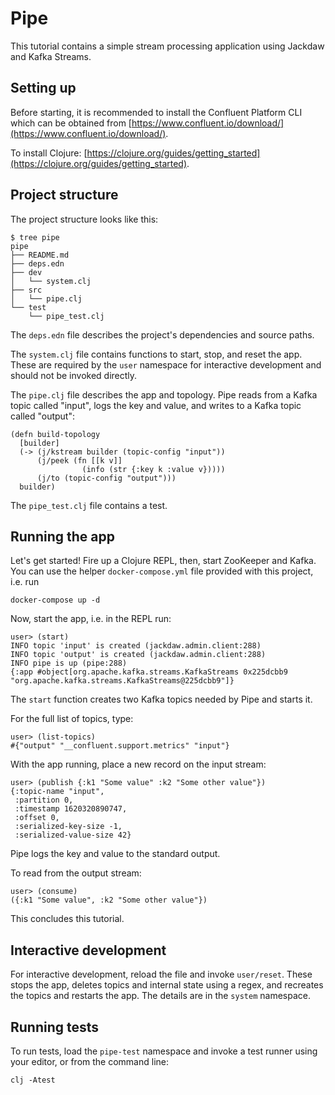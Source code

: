 # Pipe

This tutorial contains a simple stream processing application using Jackdaw and Kafka Streams.

## Setting up

Before starting, it is recommended to install the Confluent Platform CLI which can be obtained from [https://www.confluent.io/download/](https://www.confluent.io/download/).

To install Clojure: [https://clojure.org/guides/getting_started](https://clojure.org/guides/getting_started).

## Project structure

The project structure looks like this:
```
$ tree pipe
pipe
├── README.md
├── deps.edn
├── dev
│   └── system.clj
├── src
│   └── pipe.clj
└── test
    └── pipe_test.clj
```

The `deps.edn` file describes the project's dependencies and source paths.

The `system.clj` file contains functions to start, stop, and reset the app. These are required by the `user` namespace for interactive development and should not be invoked directly.

The `pipe.clj` file describes the app and topology. Pipe reads from a Kafka topic called "input", logs the key and value, and writes to a Kafka topic called "output":
```
(defn build-topology
  [builder]
  (-> (j/kstream builder (topic-config "input"))
      (j/peek (fn [[k v]]
                (info (str {:key k :value v}))))
      (j/to (topic-config "output")))
  builder)
```

The `pipe_test.clj` file contains a test.

## Running the app

Let's get started! Fire up a Clojure REPL, then, start ZooKeeper and Kafka. 
You can use the helper `docker-compose.yml` file provided with this project, i.e. run
```
docker-compose up -d
```

Now, start the app, i.e. in the REPL run:
```
user> (start)
INFO topic 'input' is created (jackdaw.admin.client:288)
INFO topic 'output' is created (jackdaw.admin.client:288)
INFO pipe is up (pipe:288)
{:app #object[org.apache.kafka.streams.KafkaStreams 0x225dcbb9 "org.apache.kafka.streams.KafkaStreams@225dcbb9"]}
```

The `start` function creates two Kafka topics needed by Pipe and starts it.

For the full list of topics, type:
```
user> (list-topics)
#{"output" "__confluent.support.metrics" "input"}
```

With the app running, place a new record on the input stream:
```
user> (publish {:k1 "Some value" :k2 "Some other value"})
{:topic-name "input",
 :partition 0,
 :timestamp 1620320890747,
 :offset 0,
 :serialized-key-size -1,
 :serialized-value-size 42}
```

Pipe logs the key and value to the standard output.

To read from the output stream:
```
user> (consume)
({:k1 "Some value", :k2 "Some other value"})
```

This concludes this tutorial.

## Interactive development

For interactive development, reload the file and invoke `user/reset`. These stops the app, deletes topics and internal state using a regex, and recreates the topics and restarts the app. The details are in the `system` namespace.

## Running tests

To run tests, load the `pipe-test` namespace and invoke a test runner using your editor, or from the command line:
```
clj -Atest
```
